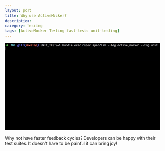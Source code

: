 ```yaml
---
layout: post
title: Why use ActiveMocker?
description: 
category: Testing
tags: [ActiveMocker Testing fast-tests unit-testing]
---
```



![959 Tests in 4.9 Seconds](/images/blog/active_mocker-fast-tests.gif)

Why not have faster feedback cycles? Developers can be happy with their test suites. It doesn't have to be painful it can bring joy!
